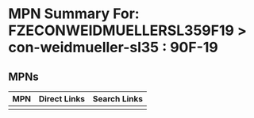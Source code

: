 



# MPN Summary For: FZECONWEIDMUELLERSL359F19 > con-weidmueller-sl35 : 90F-19

## MPNs
  

|MPN|Direct Links|Search Links|
| :--- | :--- | :--- |
||||
